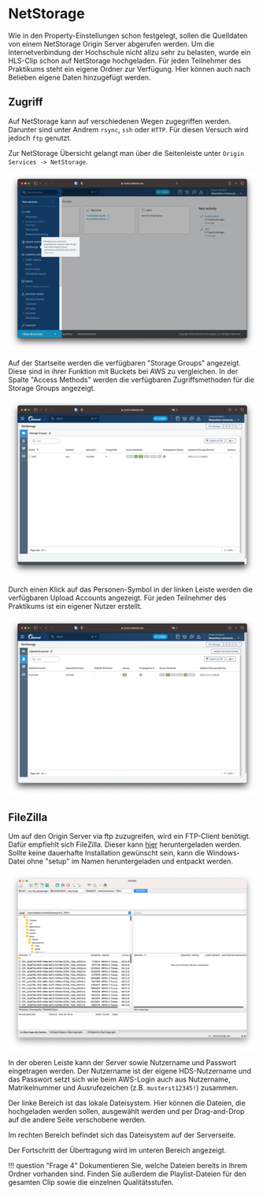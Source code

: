 # NetStorage

Wie in den Property-Einstellungen schon festgelegt, sollen die Quelldaten von einem NetStorage Origin Server abgerufen werden. Um die Internetverbindung der Hochschule nicht allzu sehr zu belasten, wurde ein HLS-Clip schon auf NetStorage hochgeladen. Für jeden Teilnehmer des Praktikums steht ein eigene Ordner zur Verfügung. Hier können auch nach Belieben eigene Daten hinzugefügt werden.

## Zugriff

Auf NetStorage kann auf verschiedenen Wegen zugegriffen werden. Darunter sind unter Andrem `rsync`, `ssh` oder `HTTP`. Für diesen Versuch wird jedoch `ftp` genutzt.

Zur NetStorage Übersicht gelangt man über die Seitenleiste unter `Origin Services -> NetStorage`.

![NetStorage Menü](../assets/versuch2/akamai_netstorage_menu.png)

Auf der Startseite werden die verfügbaren "Storage Groups" angezeigt. Diese sind in ihrer Funktion mit Buckets bei AWS zu vergleichen. In der Spalte "Access Methods" werden die verfügbaren Zugriffsmethoden für die Storage Groups angezeigt.

![NetStorage Groups](../assets/versuch2/akamai_netstorage_groups.png)

Durch einen Klick auf das Personen-Symbol in der linken Leiste werden die verfügbaren Upload Accounts angezeigt. Für jeden Teilnehmer des Praktikums ist ein eigener Nutzer erstellt.

![NetStorage Upload Users](../assets/versuch2/akamai_netstorage_users.png)

## FileZilla

Um auf den Origin Server via ftp zuzugreifen, wird ein FTP-Client benötigt. Dafür empfiehlt sich FileZilla. Dieser kann [hier](https://filezilla-project.org/download.php?show_all=1) heruntergeladen werden. Sollte keine dauerhafte Installation gewünscht sein, kann die Windows-Datei ohne "setup" im Namen heruntergeladen und entpackt werden.

![FileZilla](../assets/versuch2/filezilla.png)

In der oberen Leiste kann der Server sowie Nutzername und Passwort eingetragen werden. Der Nutzername ist der eigene HDS-Nutzername und das Passwort setzt sich wie beim AWS-Login auch aus Nutzername, Matrikelnummer und Ausrufezeichen (z.B. `musterst12345!`) zusammen.

Der linke Bereich ist das lokale Dateisystem. Hier können die Dateien, die hochgeladen werden sollen, ausgewählt werden und per Drag-and-Drop auf die andere Seite verschobene werden.

Im rechten Bereich befindet sich das Dateisystem auf der Serverseite.

Der Fortschritt der Übertragung wird im unteren Bereich angezeigt.

!!! question "Frage 4"
    Dokumentieren Sie, welche Dateien bereits in Ihrem Ordner vorhanden sind. Finden Sie außerdem die Playlist-Dateien für den gesamten Clip sowie die einzelnen Qualitätsstufen.


